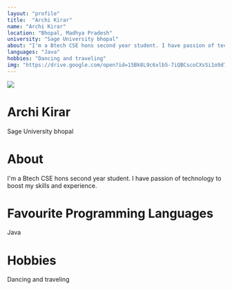 ```yaml
---
layout: "profile"
title:  "Archi Kirar"
name: "Archi Kirar"
location: "Bhopal, Madhya Pradesh"
university: "Sage University bhopal"
about: "I'm a Btech CSE hons second year student. I have passion of technology to boost my skills and experience."	
languages: "Java"
hobbies: "Dancing and traveling"
img: "https://drive.google.com/open?id=15Bk8L9c6xlb5-7iQBCscoCXsSi1o9d7a"
---
```

		

<div class="">
    <div class="profile-img">
        <img src="https://drive.google.com/open?id=15Bk8L9c6xlb5-7iQBCscoCXsSi1o9d7a" />
    </div>
    <div class="details">
        <div class="sec-1">
            <h1 class="name">Archi Kirar</h1>
            <p>Sage University bhopal</p> 
        </div> 
    
<div>
    <div class="sec-2 secs">
        <h1 class="profile-heading">About</h1>
        <p>I'm a Btech CSE hons second year student. I have passion of technology to boost my skills and experience.</p>
    </div>
    <div class="sec-3 secs">
        <h1 class="profile-heading">Favourite Programming Languages</h1>
        <p>Java</p>
    </div>
    <div class="sec-4 secs">
        <h1 class="profile-heading">Hobbies</h1>
        <p>Dancing and traveling</p>
    </div>    
    <div class="socials secs sec-5">
        <a href="https://www.linkedin.com/in/akansha-sakhre-21428b1ba/"><i class="fa-brands fa-xl fa-linkedin"></i></a>
        <a href="https://github.com/akanshaaa19"><i class="fa-brands fa-xl fa-github"></i></a>
        <a href="#"><i class="fa-solid fa-xl fa-calendar-day"></i></a>
    </div>
</div>